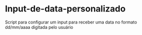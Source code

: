 # Input-de-data-personalizado
Script para configurar um input para receber uma data no formato dd/mm/aaaa digitada pelo usuário
